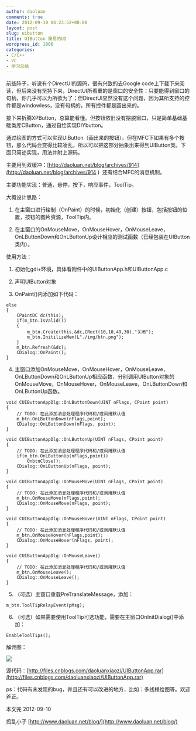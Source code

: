 ```yaml
---
author: daoluan
comments: true
date: 2012-09-10 04:23:52+00:00
layout: post
slug: uibutton
title: UIButton 简易的UI
wordpress_id: 1006
categories:
- C/C++
- VC
- 学习总结
---
```


前些阵子，听说有个DirectUI的源码，很有兴致的去Google code上下载下来阅读，但后来没有坚持下来，DirectUI所看重的是窗口的安全性：只要能得到窗口的句柄，你几乎可以为所欲为了；但DirectUI显然没有这个问题，因为其所支持的控件都是windowless，没有句柄的，所有控件都是画出来的。

接下来折腾XPButton，总算能看懂。但按钮依旧没有摆脱窗口，只是简单基础基础类库CButton，通过自绘实现DIYbutton。

通过绘图的方式可以实现UIButton（画出来的按钮）。但在MFC下如果有多个按钮，那么代码会变得比较凌乱，所以可以把这部分抽象出来得到UIButton类。下面只简述实现，用法并附上源码。

主要用到双缓冲：[http://daoluan.net/blog/archives/914](http://daoluan.net/blog/archives/914 )  还有结合MFC的消息机制。

主要功能实现：普通，悬停，按下，响应事件，ToolTip。

大概设计思路：



	
  1. 在主窗口进行绘制（OnPaint）的时候，初始化（创建）按钮，包括按钮的位置，按钮的图片资源，ToolTip内。

	
  2. 在主窗口的OnMouseMove，OnMouseHover，OnMouseLeave，OnLButtonDown和OnLButtonUp设计相应的测试函数（已经包装在UIButton类内）。


使用方法：

	
  1. 初始化gdi+环境，具体看附件中的UIButtonApp.h和UIButtonApp.c

	
  2. 声明UIButton对象

	
  3. OnPaint()内添加如下代码：

    
    else
    {
    	CPaintDC dc(this);
    	if(m_btn.IsValid())
    	{
    		m_btn.Create(this,&dc,CRect(10,10,49,30),"关闭");
    		m_btn.InitilizeMem(L"./img/btn.png");
    	}
    	m_btn.Refresh(&dc);
    	CDialog::OnPaint();
    }




	
  4. 主窗口添加OnMouseMove，OnMouseHover，OnMouseLeave，OnLButtonDown和OnLButtonUp相应函数，分别调用UIButton对象的OnMouseMove，OnMouseHover，OnMouseLeave，OnLButtonDown和OnLButtonUp函数。

    
    void CUIButtonAppDlg::OnLButtonDown(UINT nFlags, CPoint point)
    {
    	// TODO: 在此添加消息处理程序代码和/或调用默认值
    	m_btn.OnLButtonDown(nFlags,point);
    	CDialog::OnLButtonDown(nFlags, point);
    }
    
    void CUIButtonAppDlg::OnLButtonUp(UINT nFlags, CPoint point)
    {
    	// TODO: 在此添加消息处理程序代码和/或调用默认值
    	if(m_btn.OnLButtonUp(nFlags,point))
    		OnbtnClose();
    	CDialog::OnLButtonUp(nFlags, point);
    }
    
    void CUIButtonAppDlg::OnMouseMove(UINT nFlags, CPoint point)
    {
    	// TODO: 在此添加消息处理程序代码和/或调用默认值
    	m_btn.OnMouseMove(nFlags,point);
    	CDialog::OnMouseMove(nFlags, point);
    }
    
    void CUIButtonAppDlg::OnMouseHover(UINT nFlags, CPoint point)
    {
    	// TODO: 在此添加消息处理程序代码和/或调用默认值
    	m_btn.OnMouseHover(nFlags,point);
    	CDialog::OnMouseHover(nFlags, point);
    }
    
    void CUIButtonAppDlg::OnMouseLeave()
    {
    	// TODO: 在此添加消息处理程序代码和/或调用默认值
    	m_btn.OnMouseLeave();
    	CDialog::OnMouseLeave();
    }




	
  5. （可选）主窗口重载PreTranslateMessage，添加：

    
    m_btn.ToolTipRelayEvent(pMsg);




	
  6. （可选）如果需要使用ToolTip可选功能，需要在主窗口OnInitDialog()中添加：

    
    EnableToolTips();





解馋图：

[![](http://daoluan.net/blog/wp-content/uploads/2012/09/UIButtonApp.jpg)](http://daoluan.net/blog/archives/1006/uibuttonapp)

源代码：[http://files.cnblogs.com/daoluanxiaozi/UIButtonApp.rar](http://files.cnblogs.com/daoluanxiaozi/UIButtonApp.rar)

ps：代码有未发现的bug，并且还有可以改进的地方，比如：多线程绘图等。欢迎斧正。

本文完 2012-09-10

捣乱小子 [http://www.daoluan.net/blog/](http://www.daoluan.net/blog/)
